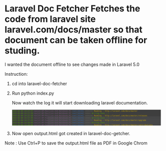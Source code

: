 # Laravel Doc Fetcher Fetches the code from laravel site laravel.com/docs/master so that document can be taken offline for studing.

I wanted the document offline to see changes made in Laravel 5.0


Instruction:

1. cd into laravel-doc-fetcher
2. Run python index.py

	Now watch the log it will start downloading laravel documentation.

	![alt tag](https://github.com/navjotahuja92/laravel-doc-fetcher/blob/master/log.png)


3. Now open output.html got created in laravel-doc-getcher.

Note : Use Ctrl+P to save the output.html file as PDF in Google Chrom